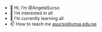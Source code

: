 - 👋 Hi, I’m @AngelaSucso
- 👀 I’m interested in all
- 🌱 I’m currently learning all
- 📫 How to reach me asucso@unsa.edu.pe

<!---
AngelaSucso/AngelaSucso is a ✨ special ✨ repository because its `README.md` (this file) appears on your GitHub profile.
You can click the Preview link to take a look at your changes.
--->
